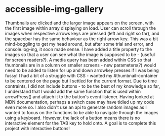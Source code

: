 # accessible-img-gallery


Thumbnails are clicked and the larger image appears on the screen, with the first image within array displaying on load. User can scroll through the images when respective arrows keys are pressed (left and right so far), and the spacebar has the same behaviour as the right arrow key. This was a bit mind-boggling to get my head around, but after some trial and error, and console.log-ing, it soon made sense.
I have added a title property to the images so that a user can see what the image is supposed to be - (useful for screen readers?).
A media query has been added within CSS so that thumbnails are in a column on smaller screens - new parameters(?) would need to be added to listen for up and down arrowkey presses if I was being fussy!
I had a bit of a struggle with CSS - wanted my #thumbnail-container to be centered on the page but I settled for the current format.
Due to time contraints, I did not include buttons - to be the best of my knowledge so far, I understand that I would add the same function that is used within arrowPress() and attach it to the button's event listener. 
Having looked at MDN documentation, perhaps a switch case may have tidied up my code even more so.
I also didn't use an api to generate random images as I wanted to focus on the functions to be able to navigate through the images using a keyboard. However, the lack of a button means there is no interactive element for the TAB key to hold onto.
A goal is to complete this project with interactive buttons!